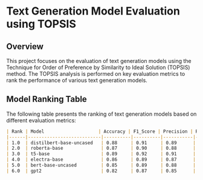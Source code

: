 # Text Generation Model Evaluation using TOPSIS

## Overview

This project focuses on the evaluation of text generation models using the Technique for Order of Preference by Similarity to Ideal Solution (TOPSIS) method. The TOPSIS analysis is performed on key evaluation metrics to rank the performance of various text generation models.

## Model Ranking Table

The following table presents the ranking of text generation models based on different evaluation metrics:

```markdown
| Rank | Model                    | Accuracy | F1_Score | Precision | Recall |
|------|---------------------------|----------|----------|-----------|--------|
| 1.0  | distilbert-base-uncased   | 0.88     | 0.91     | 0.89      | 0.90   |
| 2.0  | roberta-base              | 0.87     | 0.90     | 0.88      | 0.89   |
| 3.0  | t5-base                   | 0.89     | 0.92     | 0.91      | 0.80   |
| 4.0  | electra-base              | 0.86     | 0.89     | 0.87      | 0.88   |
| 5.0  | bert-base-uncased         | 0.85     | 0.89     | 0.88      | 0.87   |
| 6.0  | gpt2                      | 0.82     | 0.87     | 0.85      | 0.84   |
